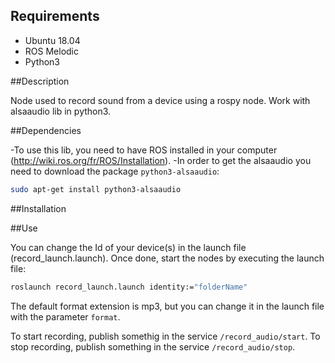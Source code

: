 ## Requirements

- Ubuntu 18.04
- ROS Melodic
- Python3

##Description 

Node used to record sound from a device using a rospy node. Work with alsaaudio lib in python3.

##Dependencies

-To use this lib, you need to have ROS installed in your computer (http://wiki.ros.org/fr/ROS/Installation).
-In order to get the alsaaudio you need to download the package ```python3-alsaaudio```:
 ```bash
 sudo apt-get install python3-alsaaudio
 ```

##Installation



##Use 

You can change the Id of your device(s) in the launch file (record_launch.launch). Once done, start the nodes by executing the launch file:
```bash
roslaunch record_launch.launch identity:="folderName"
```
The default format extension is mp3, but you can change it in the launch file with the parameter ```format```.

To start recording, publish somethig in the service ```/record_audio/start```.
To stop recording, publish something in the service ```/record_audio/stop```.

